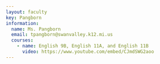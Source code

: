 ```yaml
---
layout: faculty
key: Pangborn
information:
  name: Ms. Pangborn
  email: tpangborn@swanvalley.k12.mi.us
  courses:
    - name: English 9B, English 11A, and English 11B
      video: https://www.youtube.com/embed/CJmdSWG2aoo
---
```

